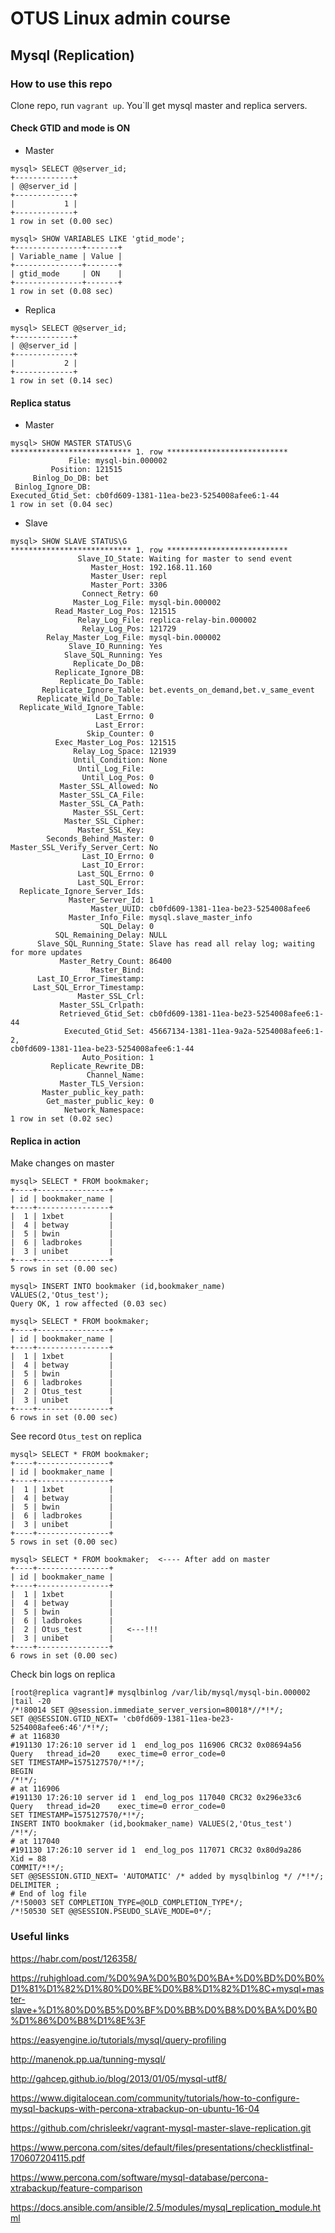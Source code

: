 
# OTUS Linux admin course

## Mysql (Replication)

### How to use this repo

Clone repo, run `vagrant up`. You`ll get mysql master and replica servers.

#### Check GTID and mode is ON

 * Master
```
mysql> SELECT @@server_id;
+-------------+
| @@server_id |
+-------------+
|           1 |
+-------------+
1 row in set (0.00 sec)

mysql> SHOW VARIABLES LIKE 'gtid_mode';
+---------------+-------+
| Variable_name | Value |
+---------------+-------+
| gtid_mode     | ON    |
+---------------+-------+
1 row in set (0.08 sec)

```

* Replica
```
mysql> SELECT @@server_id;
+-------------+
| @@server_id |
+-------------+
|           2 |
+-------------+
1 row in set (0.14 sec)

```

#### Replica status

* Master
```
mysql> SHOW MASTER STATUS\G
*************************** 1. row ***************************
             File: mysql-bin.000002
         Position: 121515
     Binlog_Do_DB: bet
 Binlog_Ignore_DB: 
Executed_Gtid_Set: cb0fd609-1381-11ea-be23-5254008afee6:1-44
1 row in set (0.04 sec)
```

* Slave
```
mysql> SHOW SLAVE STATUS\G
*************************** 1. row ***************************
               Slave_IO_State: Waiting for master to send event
                  Master_Host: 192.168.11.160
                  Master_User: repl
                  Master_Port: 3306
                Connect_Retry: 60
              Master_Log_File: mysql-bin.000002
          Read_Master_Log_Pos: 121515
               Relay_Log_File: replica-relay-bin.000002
                Relay_Log_Pos: 121729
        Relay_Master_Log_File: mysql-bin.000002
             Slave_IO_Running: Yes
            Slave_SQL_Running: Yes
              Replicate_Do_DB: 
          Replicate_Ignore_DB: 
           Replicate_Do_Table: 
       Replicate_Ignore_Table: bet.events_on_demand,bet.v_same_event
      Replicate_Wild_Do_Table: 
  Replicate_Wild_Ignore_Table: 
                   Last_Errno: 0
                   Last_Error: 
                 Skip_Counter: 0
          Exec_Master_Log_Pos: 121515
              Relay_Log_Space: 121939
              Until_Condition: None
               Until_Log_File: 
                Until_Log_Pos: 0
           Master_SSL_Allowed: No
           Master_SSL_CA_File: 
           Master_SSL_CA_Path: 
              Master_SSL_Cert: 
            Master_SSL_Cipher: 
               Master_SSL_Key: 
        Seconds_Behind_Master: 0
Master_SSL_Verify_Server_Cert: No
                Last_IO_Errno: 0
                Last_IO_Error: 
               Last_SQL_Errno: 0
               Last_SQL_Error: 
  Replicate_Ignore_Server_Ids: 
             Master_Server_Id: 1
                  Master_UUID: cb0fd609-1381-11ea-be23-5254008afee6
             Master_Info_File: mysql.slave_master_info
                    SQL_Delay: 0
          SQL_Remaining_Delay: NULL
      Slave_SQL_Running_State: Slave has read all relay log; waiting for more updates
           Master_Retry_Count: 86400
                  Master_Bind: 
      Last_IO_Error_Timestamp: 
     Last_SQL_Error_Timestamp: 
               Master_SSL_Crl: 
           Master_SSL_Crlpath: 
           Retrieved_Gtid_Set: cb0fd609-1381-11ea-be23-5254008afee6:1-44
            Executed_Gtid_Set: 45667134-1381-11ea-9a2a-5254008afee6:1-2,
cb0fd609-1381-11ea-be23-5254008afee6:1-44
                Auto_Position: 1
         Replicate_Rewrite_DB: 
                 Channel_Name: 
           Master_TLS_Version: 
       Master_public_key_path: 
        Get_master_public_key: 0
            Network_Namespace: 
1 row in set (0.02 sec)

```

#### Replica in action

Make changes on master
```
mysql> SELECT * FROM bookmaker;
+----+----------------+
| id | bookmaker_name |
+----+----------------+
|  1 | 1xbet          |
|  4 | betway         |
|  5 | bwin           |
|  6 | ladbrokes      |
|  3 | unibet         |
+----+----------------+
5 rows in set (0.00 sec)

mysql> INSERT INTO bookmaker (id,bookmaker_name) VALUES(2,'Otus_test');
Query OK, 1 row affected (0.03 sec)

mysql> SELECT * FROM bookmaker;
+----+----------------+
| id | bookmaker_name |
+----+----------------+
|  1 | 1xbet          |
|  4 | betway         |
|  5 | bwin           |
|  6 | ladbrokes      |
|  2 | Otus_test      |
|  3 | unibet         |
+----+----------------+
6 rows in set (0.00 sec)

```

See record `Otus_test` on replica
```
mysql> SELECT * FROM bookmaker;
+----+----------------+
| id | bookmaker_name |
+----+----------------+
|  1 | 1xbet          |
|  4 | betway         |
|  5 | bwin           |
|  6 | ladbrokes      |
|  3 | unibet         |
+----+----------------+
5 rows in set (0.00 sec)

mysql> SELECT * FROM bookmaker;  <---- After add on master
+----+----------------+
| id | bookmaker_name |
+----+----------------+
|  1 | 1xbet          |
|  4 | betway         |
|  5 | bwin           |
|  6 | ladbrokes      |
|  2 | Otus_test      |   <---!!!
|  3 | unibet         |
+----+----------------+
6 rows in set (0.00 sec)

```

Check bin logs on replica
```
[root@replica vagrant]# mysqlbinlog /var/lib/mysql/mysql-bin.000002 |tail -20
/*!80014 SET @@session.immediate_server_version=80018*//*!*/;
SET @@SESSION.GTID_NEXT= 'cb0fd609-1381-11ea-be23-5254008afee6:46'/*!*/;
# at 116830
#191130 17:26:10 server id 1  end_log_pos 116906 CRC32 0x08694a56 	Query	thread_id=20	exec_time=0	error_code=0
SET TIMESTAMP=1575127570/*!*/;
BEGIN
/*!*/;
# at 116906
#191130 17:26:10 server id 1  end_log_pos 117040 CRC32 0x296e33c6 	Query	thread_id=20	exec_time=0	error_code=0
SET TIMESTAMP=1575127570/*!*/;
INSERT INTO bookmaker (id,bookmaker_name) VALUES(2,'Otus_test')
/*!*/;
# at 117040
#191130 17:26:10 server id 1  end_log_pos 117071 CRC32 0x80d9a286 	Xid = 88
COMMIT/*!*/;
SET @@SESSION.GTID_NEXT= 'AUTOMATIC' /* added by mysqlbinlog */ /*!*/;
DELIMITER ;
# End of log file
/*!50003 SET COMPLETION_TYPE=@OLD_COMPLETION_TYPE*/;
/*!50530 SET @@SESSION.PSEUDO_SLAVE_MODE=0*/;
```

### Useful links

https://habr.com/post/126358/

https://ruhighload.com/%D0%9A%D0%B0%D0%BA+%D0%BD%D0%B0%D1%81%D1%82%D1%80%D0%BE%D0%B8%D1%82%D1%8C+mysql+master-slave+%D1%80%D0%B5%D0%BF%D0%BB%D0%B8%D0%BA%D0%B0%D1%86%D0%B8%D1%8E%3F

https://easyengine.io/tutorials/mysql/query-profiling

http://manenok.pp.ua/tunning-mysql/

http://gahcep.github.io/blog/2013/01/05/mysql-utf8/

https://www.digitalocean.com/community/tutorials/how-to-configure-mysql-backups-with-percona-xtrabackup-on-ubuntu-16-04

https://github.com/chrisleekr/vagrant-mysql-master-slave-replication.git

https://www.percona.com/sites/default/files/presentations/checklistfinal-170607204115.pdf

https://www.percona.com/software/mysql-database/percona-xtrabackup/feature-comparison

https://docs.ansible.com/ansible/2.5/modules/mysql_replication_module.html